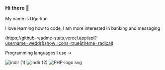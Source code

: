 ### Hi there 👋
My name is Uğurkan

I love learning how to code, I am more interested in banking and messaging 

(https://github-readme-stats.vercel.app/api?username=weddr&show_icons=true&theme=radical)


Programming languages I use -> 

![indir (1)](https://user-images.githubusercontent.com/85494297/235372697-e17ecd80-eb3e-4027-b49d-7bcb15e9c9db.png) ![indir (2)](https://user-images.githubusercontent.com/85494297/235372723-c1406602-9546-4de0-875b-61233610a273.png) ![PHP-logo svg](https://user-images.githubusercontent.com/85494297/235373265-61ca12b0-9807-4f78-8622-014a3b5d6795.png)
